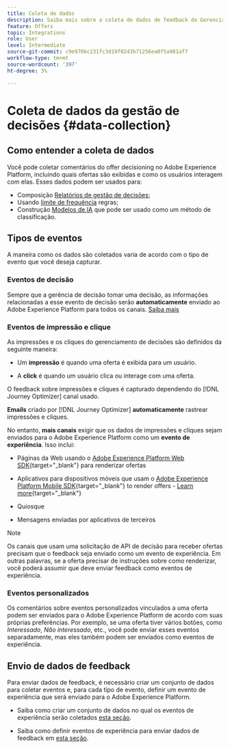 ```yaml
---
title: Coleta de dados
description: Saiba mais sobre a coleta de dados de feedback do Gerenciamento de decisões
feature: Offers
topic: Integrations
role: User
level: Intermediate
source-git-commit: c9e970bc231fc3d19f0243b71256ea0f5a981af7
workflow-type: tm+mt
source-wordcount: '397'
ht-degree: 3%

---
```


# Coleta de dados da gestão de decisões {#data-collection}

## Como entender a coleta de dados

Você pode coletar comentários do offer decisioning no Adobe Experience Platform, incluindo quais ofertas são exibidas e como os usuários interagem com elas. Esses dados podem ser usados para:
* Composição [Relatórios de gestão de decisões](../reports/get-started-events.md);
* Usando [limite de frequência](../offer-library/add-constraints.md#capping) regras;
* Construção [Modelos de IA](../ranking/create-ranking-strategies.md) que pode ser usado como um método de classificação.

## Tipos de eventos

A maneira como os dados são coletados varia de acordo com o tipo de evento que você deseja capturar.

### Eventos de decisão

Sempre que a gerência de decisão tomar uma decisão, as informações relacionadas a esse evento de decisão serão **automaticamente** enviado ao Adobe Experience Platform para todos os canais. [Saiba mais](../reports/get-started-events.md)

### Eventos de impressão e clique

As impressões e os cliques do gerenciamento de decisões são definidos da seguinte maneira:

* Um **impressão** é quando uma oferta é exibida para um usuário.

* A **click** é quando um usuário clica ou interage com uma oferta.

O feedback sobre impressões e cliques é capturado dependendo do [!DNL Journey Optimizer] canal usado.

**Emails** criado por [!DNL Journey Optimizer] **automaticamente** rastrear impressões e cliques.

No entanto, **mais canais** exigir que os dados de impressões e cliques sejam enviados para o Adobe Experience Platform como um **evento de experiência**. Isso inclui:

* Páginas da Web usando o [Adobe Experience Platform Web SDK](https://experienceleague.adobe.com/docs/experience-platform/edge/home.html?lang=pt-BR){target="_blank"} para renderizar ofertas

* Aplicativos para dispositivos móveis que usam o [Adobe Experience Platform Mobile SDK](https://experienceleague.adobe.com/docs/platform-learn/data-collection/mobile-sdk/overview.html){target="_blank"} to render offers - [Learn more](https://developer.adobe.com/client-sdks/documentation/adobe-journey-optimizer-decisioning/#ab-sj-tracking-servers){target="_blank"}
* Quiosque
* Mensagens enviadas por aplicativos de terceiros
   <!--Mobile push notifications authored by [!DNL Journey Optimizer] - [Learn more](https://developer.adobe.com/client-sdks/documentation/adobe-journey-optimizer/api-reference/#handlenotificationresponse){target="_blank"}-->

>[!NOTE]
>
>Os canais que usam uma solicitação de API de decisão para receber ofertas precisam que o feedback seja enviado como um evento de experiência. Em outras palavras, se a oferta precisar de instruções sobre como renderizar, você poderá assumir que deve enviar feedback como eventos de experiência.

### Eventos personalizados

Os comentários sobre eventos personalizados vinculados a uma oferta podem ser enviados para o Adobe Experience Platform de acordo com suas próprias preferências. Por exemplo, se uma oferta tiver vários botões, como *Interessado*, *Não interessado*, etc., você pode enviar esses eventos separadamente, mas eles também podem ser enviados como eventos de experiência. <!--Not sure to get that part. How feedback is collected in the first case, i.e. when events are sent in separately? Does it mean the customer just handles it the wau he wants?-->

## Envio de dados de feedback

Para enviar dados de feedback, é necessário criar um conjunto de dados para coletar eventos e, para cada tipo de evento, definir um evento de experiência que será enviado para o Adobe Experience Platform.

* Saiba como criar um conjunto de dados no qual os eventos de experiência serão coletados [esta seção](create-dataset.md).

* Saiba como definir eventos de experiência para enviar dados de feedback em [esta seção](schema-requirement.md).

